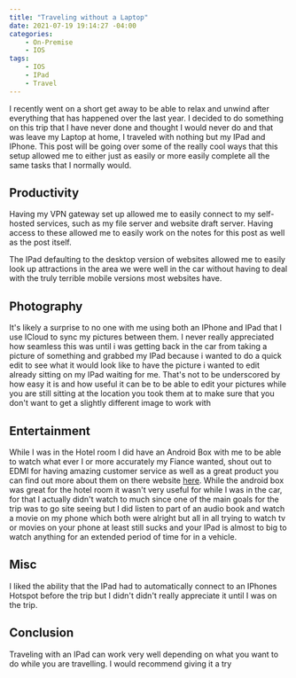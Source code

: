 ```yaml
---
title: "Traveling without a Laptop"
date: 2021-07-19 19:14:27 -04:00
categories:
    - On-Premise
    - IOS
tags:
    - IOS
    - IPad
    - Travel
---
```


I recently went on a short get away to be able to relax and unwind after everything that has happened over the last year. I decided to do something on this trip that I have never done and thought I would never do and that was leave my Laptop at home, I traveled with nothing but my IPad and IPhone. This post will be going over some of the really cool ways that this setup allowed me to either just as easily or more easily complete all the same tasks that I normally would.

## Productivity
Having my VPN gateway set up allowed me to easily connect to my self-hosted services, such as my file server and website draft server. Having access to these allowed me to easily work on the notes for this post as well as the post itself.

The IPad defaulting to the desktop version of websites allowed me to easily look up attractions in the area we were well in the car without having to deal with the truly terrible mobile versions most websites have.

## Photography
It's likely a surprise to no one with me using both an IPhone and IPad that I use ICloud to sync my pictures between them. I never really appreciated how seamless this was until i was getting back in the car from taking a picture of something and grabbed my IPad because i wanted to do a quick edit to see what it would look like to have the picture i wanted to edit already sitting on my IPad waiting for me. That's not to be underscored by how easy it is and how useful it can be to be able to edit your pictures while you are still sitting at the location you took them at to make sure that you don't want to get a slightly different image to work with


## Entertainment
While I was in the Hotel room I did have an Android Box with me to be able to watch what ever I or more accurately my Fiance wanted, shout out to EDMI for having amazing customer service as well as a great product you can find out more about them on there website [here](https://www.shopedmi.com/). While the android box was great for the hotel room it wasn't very useful for while I was in the car, for that I actually didn't watch to much since one of the main goals for the trip was to go site seeing but I did listen to part of an audio book and watch a movie on my phone which both were alright but all in all trying to watch tv or movies on your phone at least still sucks and your IPad is almost to big to watch anything for an extended period of time for in a vehicle.

## Misc
I liked the ability that the IPad had to automatically connect to an IPhones Hotspot before the trip but I didn't didn't really appreciate it until I was on the trip. 

## Conclusion
Traveling with an IPad can work very well depending on what you want to do while you are travelling. I would recommend giving it a try